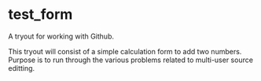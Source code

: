 # test_form
A tryout for working with Github.

This tryout will consist of a simple calculation form to add two numbers.
Purpose is to run through the various problems related to multi-user source editting.
